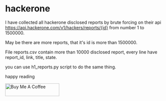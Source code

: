 # hackerone
I have collected all hackerone disclosed reports by brute forcing on their api https://api.hackerone.com/v1/hackers/reports/{id} from number 1 to 1500000.

May be there are more reports, that it's id is more than 1500000.

File reports.csv contain more than 10000 disclosed report, every line have report_id, link, title, state.

you can use h1_reports.py script to do the same thing.

happy reading


<a href="https://www.buymeacoffee.com/ahmedbasiony" target="_blank"><img src="https://cdn.buymeacoffee.com/buttons/default-orange.png" alt="Buy Me A Coffee" height="41" width="174"></a>
